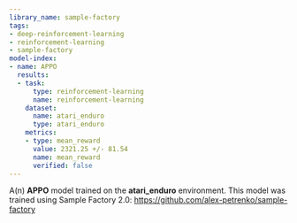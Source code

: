 ```yaml
---
library_name: sample-factory
tags:
- deep-reinforcement-learning
- reinforcement-learning
- sample-factory
model-index:
- name: APPO
  results:
  - task:
      type: reinforcement-learning
      name: reinforcement-learning
    dataset:
      name: atari_enduro
      type: atari_enduro
    metrics:
    - type: mean_reward
      value: 2321.25 +/- 81.54
      name: mean_reward
      verified: false
---
```


A(n) **APPO** model trained on the **atari_enduro** environment.
This model was trained using Sample Factory 2.0: https://github.com/alex-petrenko/sample-factory
    